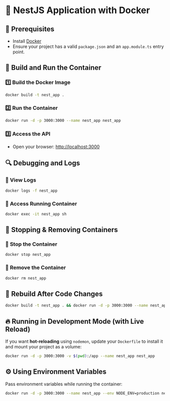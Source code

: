# 🚀 NestJS Application with Docker

## 📌 Prerequisites
- Install [Docker](https://docs.docker.com/get-docker/)
- Ensure your project has a valid `package.json` and an `app.module.ts` entry point.

## 🔹 Build and Run the Container

### 1️⃣ **Build the Docker Image**
```sh
docker build -t nest_app .
```

### 2️⃣ **Run the Container**
```sh
docker run -d -p 3000:3000 --name nest_app nest_app
```

### 3️⃣ **Access the API**
- Open your browser: [http://localhost:3000](http://localhost:3000)

## 🔍 Debugging and Logs

### 🔹 **View Logs**
```sh
docker logs -f nest_app
```

### 🔹 **Access Running Container**
```sh
docker exec -it nest_app sh
```

## 📌 Stopping & Removing Containers

### 🔹 **Stop the Container**
```sh
docker stop nest_app
```

### 🔹 **Remove the Container**
```sh
docker rm nest_app
```

## 🔄 Rebuild After Code Changes
```sh
docker build -t nest_app . && docker run -d -p 3000:3000 --name nest_app nest_app
```

## 🔥 Running in Development Mode (with Live Reload)
If you want **hot-reloading** using `nodemon`, update your `Dockerfile` to install it and mount your project as a volume:

```sh
docker run -d -p 3000:3000 -v $(pwd):/app --name nest_app nest_app
```

## ⚙️ Using Environment Variables
Pass environment variables while running the container:
```sh
docker run -d -p 3000:3000 --name nest_app --env NODE_ENV=production nest_app
```

